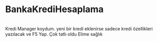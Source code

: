 # BankaKrediHesaplama
<br>Kredi Manager koydum. yeni bir kredi eklenirse sadece kredi özellikleri yazılacak ve F5 Yap. Çok tatlı oldu Elime sağlık</br>

